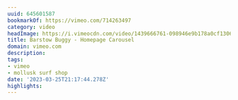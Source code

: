 ```yaml
---
uuid: 645601587
bookmarkOf: https://vimeo.com/714263497
category: video
headImage: https://i.vimeocdn.com/video/1439666761-098946e9b178a0cf130607fccb4f40216f43fe09910651afe126a027db2eca68-d_295x166
title: Barstow Buggy - Homepage Carousel
domain: vimeo.com
description: 
tags:
- vimeo
- mollusk surf shop
date: '2023-03-25T21:17:44.278Z'
highlights: 
---
```




